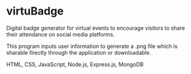 # virtuBadge
Digital badge generator for virtual events to encourage visitors to share their attendance on social media platforms. 

This program inputs user information to generate a .png file which is sharable firectly through the application or downloadable.

HTML, CSS, JavaScript, Node.js, Express.js, MongoDB
